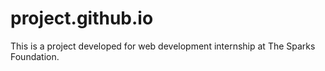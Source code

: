# project.github.io
This is a project developed for web development internship
at The Sparks Foundation.
